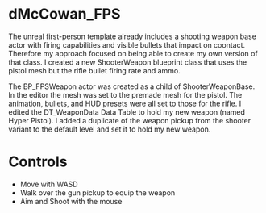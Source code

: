 # dMcCowan_FPS

The unreal first-person template already includes a shooting weapon base actor with firing capabilities and visible bullets that impact on coontact. Therefore my approach focused on being able to create my own version of that class. I created a new ShooterWeapon blueprint class that uses the pistol mesh but the rifle bullet firing rate and ammo.

The BP_FPSWeapon actor was created as a child of ShooterWeaponBase. In the editor the mesh was set to the premade mesh for the pistol. The animation, bullets, and HUD presets were all set to those for the rifle. I edited the DT_WeaponData Data Table to hold my new weapon (named Hyper Pistol). I added a duplicate of the weapon pickup from the shooter variant to the default level and set it to hold my new weapon.

# Controls
- Move with WASD
- Walk over the gun pickup to equip the weapon
- Aim and Shoot with the mouse
